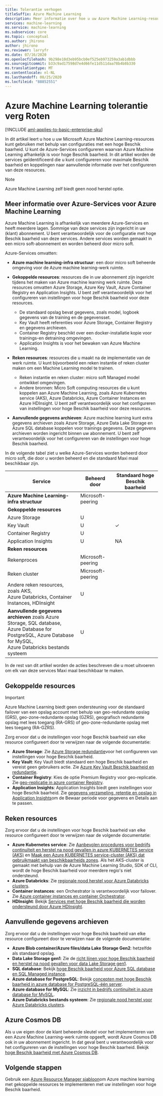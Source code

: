 ```yaml
---
title: Tolerantie verhogen
titleSuffix: Azure Machine Learning
description: Meer informatie over hoe u uw Azure Machine Learning-resources flexibeler maakt voor storingen met behulp van een configuratie met een hoge Beschik baarheid.
services: machine-learning
ms.service: machine-learning
ms.subservice: core
ms.topic: conceptual
ms.author: jhirono
author: jhirono
ms.reviewer: larryfr
ms.date: 07/16/2020
ms.openlocfilehash: 9b298e10d3eb95bcb0ef525eb973259a3ab1dbbb
ms.sourcegitcommit: b33c9ad17598d7e4d66fe11d511daa78b4b8b330
ms.translationtype: MT
ms.contentlocale: nl-NL
ms.lasthandoff: 08/25/2020
ms.locfileid: "88852551"
---
```

# <a name="increase-azure-machine-learning-resiliency"></a>Azure Machine Learning tolerantie verg Roten

[!INCLUDE [aml-applies-to-basic-enterprise-sku](../../includes/aml-applies-to-basic-enterprise-sku.md)]

In dit artikel leert u hoe u uw Microsoft Azure Machine Learning-resources kunt gebruiken met behulp van configuraties met een hoge Beschik baarheid. U kunt de Azure-Services configureren waarvan Azure Machine Learning afhankelijk is voor hoge Beschik baarheid. In dit artikel worden de services geïdentificeerd die u kunt configureren voor maximale Beschik baarheid en koppelingen naar aanvullende informatie over het configureren van deze resources.

> [!NOTE]
> Azure Machine Learning zelf biedt geen nood herstel optie.

## <a name="understand-azure-services-for-azure-machine-learning"></a>Meer informatie over Azure-Services voor Azure Machine Learning

Azure Machine Learning is afhankelijk van meerdere Azure-Services en heeft meerdere lagen. Sommige van deze services zijn ingericht in uw (klant) abonnement. U bent verantwoordelijk voor de configuratie met hoge Beschik baarheid van deze services. Andere services worden gemaakt in een micro soft-abonnement en worden beheerd door micro soft. 

Azure-Services omvatten:

* **Azure machine learning-infra structuur**: een door micro soft beheerde omgeving voor de Azure machine learning-werk ruimte.

* **Gekoppelde resources**: resources die in uw abonnement zijn ingericht tijdens het maken van Azure machine learning werk ruimte. Deze resources omvatten Azure Storage, Azure Key Vault, Azure Container Registry en Application Insights. U bent zelf verantwoordelijk voor het configureren van instellingen voor hoge Beschik baarheid voor deze resources.
  * De standaard opslag bevat gegevens, zoals model, logboek gegevens van de training en de gegevensset.
  * Key Vault heeft referenties voor Azure Storage, Container Registry en gegevens archieven.
  * Container Registry beschikt over een docker-installatie kopie voor trainings-en detraining omgevingen.
  * Application Insights is voor het bewaken van Azure Machine Learning.

* **Reken resources**: resources die u maakt na de implementatie van de werk ruimte. U kunt bijvoorbeeld een reken instantie of reken cluster maken om een Machine Learning model te trainen.
  * Reken instantie en reken cluster: micro soft Managed model ontwikkel omgevingen.
  * Andere bronnen: Micro Soft computing resources die u kunt koppelen aan Azure Machine Learning, zoals Azure Kubernetes service (AKS), Azure Databricks, Azure Container Instances en Azure HDInsight. U bent zelf verantwoordelijk voor het configureren van instellingen voor hoge Beschik baarheid voor deze resources.

* **Aanvullende gegevens archieven**: Azure machine learning kunt extra gegevens archieven zoals Azure Storage, Azure Data Lake Storage en Azure SQL database koppelen voor trainings gegevens.  Deze gegevens archieven worden ingericht binnen uw abonnement. U bent zelf verantwoordelijk voor het configureren van de instellingen voor hoge Beschik baarheid.

In de volgende tabel ziet u welke Azure-Services worden beheerd door micro soft, die door u worden beheerd en die standaard Maxi maal beschikbaar zijn.

| Service | Beheerd door | Standaard hoge Beschik baarheid |
| ----- | ----- | ----- |
| **Azure Machine Learning-infra structuur** | Microsoft-peering | |
| **Gekoppelde resources** |
| Azure Storage | U | |
| Key Vault | U | ✓ |
| Container Registry | U | |
| Application Insights | U | NA |
| **Reken resources** |
| Rekenproces | Microsoft-peering |  |
| Reken cluster | Microsoft-peering |  |
| Andere reken resources, zoals AKS, <br>Azure Databricks, Container Instances, HDInsight | U |  |
| **Aanvullende gegevens archieven** zoals Azure Storage, SQL database,<br> Azure Database for PostgreSQL, Azure Database for MySQL, <br>Azure Databricks bestands systeem | U | |

In de rest van dit artikel worden de acties beschreven die u moet uitvoeren om elk van deze services Maxi maal beschikbaar te maken.

## <a name="associated-resources"></a>Gekoppelde resources

> [!IMPORTANT]
> Azure Machine Learning biedt geen ondersteuning voor de standaard failover van een opslag account met behulp van geo-redundante opslag (GRS), geo-zone-redundante opslag (GZRS), geografisch redundante opslag met lees toegang (RA-GRS) of geo-zone-redundante opslag met lees toegang (RA-GZRS).

Zorg ervoor dat u de instellingen voor hoge Beschik baarheid van elke resource configureert door te verwijzen naar de volgende documentatie:

* **Azure Storage**: Zie [Azure Storage redundantie](https://docs.microsoft.com/azure/storage/common/storage-redundancy)voor het configureren van instellingen voor hoge Beschik baarheid.
* **Key Vault**: Key Vault biedt standaard een hoge Beschik baarheid en vereist geen gebruikers actie.  Zie [Azure Key Vault Beschik baarheid en redundantie](https://docs.microsoft.com/azure/key-vault/general/disaster-recovery-guidance).
* **Container Registry**: Kies de optie Premium Registry voor geo-replicatie. Zie [geo-replicatie in azure container Registry](https://docs.microsoft.com/azure/container-registry/container-registry-geo-replication).
* **Application Insights**: Application Insights biedt geen instellingen voor hoge Beschik baarheid. Zie [gegevens verzameling, retentie en opslag in Application Insights](https://docs.microsoft.com/azure/azure-monitor/app/data-retention-privacy#how-long-is-the-data-kept)om de Bewaar periode voor gegevens en Details aan te passen.

## <a name="compute-resources"></a>Reken resources

Zorg ervoor dat u de instellingen voor hoge Beschik baarheid van elke resource configureert door te verwijzen naar de volgende documentatie:

* **Azure Kubernetes service**: Zie [Aanbevolen procedures voor bedrijfs continuïteit en herstel na nood gevallen in azure KUBERNETES service (AKS)](https://docs.microsoft.com/azure/aks/operator-best-practices-multi-region) en [Maak een Azure KUBERNETES service-cluster (AKS) dat gebruikmaakt van beschikbaarheids zones](https://docs.microsoft.com/azure/aks/availability-zones). Als het AKS-cluster is gemaakt met behulp van de Azure Machine Learning Studio, SDK of CLI, wordt de hoge Beschik baarheid voor meerdere regio's niet ondersteund.
* **Azure Databricks**: Zie [regionale nood herstel voor Azure Databricks clusters](https://docs.microsoft.com/azure/azure-databricks/howto-regional-disaster-recovery).
* **Container instances**: een Orchestrator is verantwoordelijk voor failover. Zie [Azure container instances en container Orchestrator](https://docs.microsoft.com/azure/container-instances/container-instances-orchestrator-relationship).
* **HDInsight**: Bekijk [Services met hoge Beschik baarheid die worden ondersteund door Azure HDInsight](https://docs.microsoft.com/azure/hdinsight/hdinsight-high-availability-components).

## <a name="additional-data-stores"></a>Aanvullende gegevens archieven

Zorg ervoor dat u de instellingen voor hoge Beschik baarheid van elke resource configureert door te verwijzen naar de volgende documentatie:

* **Azure Blob container/Azure files/data Lake Storage Gen2**: hetzelfde als standaard opslag.
* **Data Lake Storage gen1**: Zie de [richt lijnen voor hoge Beschik baarheid en herstel na nood gevallen voor data Lake Storage gen1](https://docs.microsoft.com/azure/data-lake-store/data-lake-store-disaster-recovery-guidance).
* **SQL database**: Bekijk [hoge Beschik baarheid voor Azure SQL database en SQL Managed instance](https://docs.microsoft.com/azure/sql-database/sql-database-high-availability).
* **Azure database for PostgreSQL**: Bekijk [concepten met hoge Beschik baarheid in azure database for PostgreSQL-één server](https://docs.microsoft.com/azure/postgresql/concepts-high-availability).
* **Azure database for MySQL**: Zie [inzicht in bedrijfs continuïteit in azure database for MySQL](https://docs.microsoft.com/azure/mysql/concepts-business-continuity).
* **Azure Databricks bestands systeem**: Zie [regionale nood herstel voor Azure Databricks clusters](https://docs.microsoft.com/azure/azure-databricks/howto-regional-disaster-recovery).

## <a name="azure-cosmos-db"></a>Azure Cosmos DB

Als u uw eigen door de klant beheerde sleutel voor het implementeren van een Azure Machine Learning-werk ruimte opgeeft, wordt Azure Cosmos DB ook in uw abonnement ingericht. In dat geval bent u verantwoordelijk voor het configureren van de instellingen voor hoge Beschik baarheid. Bekijk [hoge Beschik baarheid met Azure Cosmos DB](https://docs.microsoft.com/azure/cosmos-db/high-availability).

## <a name="next-steps"></a>Volgende stappen

Gebruik een [Azure Resource Manager sjabloon](https://github.com/Azure/azure-quickstart-templates/tree/master/201-machine-learning-advanced)om Azure machine learning met gekoppelde resources te implementeren met uw instellingen voor hoge Beschik baarheid.
